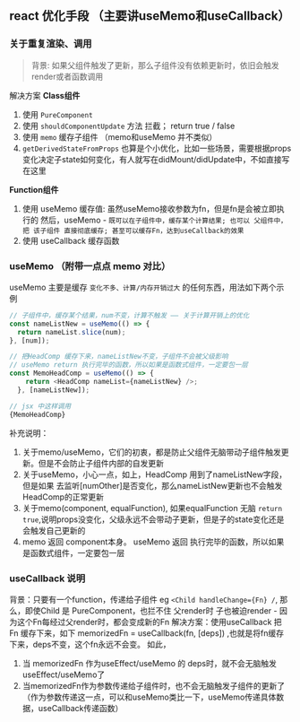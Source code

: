 ## react 优化手段 （主要讲useMemo和useCallback）

### 关于重复渲染、调用
> 背景: 如果父组件触发了更新，那么子组件没有依赖更新时，依旧会触发render或者函数调用

解决方案
**Class组件**
1. 使用 `PureComponent`
2. 使用 `shouldComponentUpdate` 方法 拦截； return true / false
3. 使用 `memo` 缓存子组件 （memo和useMemo 并不类似）
4. `getDerivedStateFromProps` 也算是个小优化，比如一些场景，需要根据props变化决定子state如何变化，有人就写在didMount/didUpdate中，不如直接写在这里

**Function组件**
1. 使用 useMemo 缓存值: 虽然useMemo接收参数为fn，但是fn是会被立即执行的
  然后，useMemo - `既可以在子组件中，缓存某个计算结果; 也可以 父组件中，把 该子组件 直接彻底缓存; 甚至可以缓存Fn，达到useCallback的效果`
2. 使用 useCallback 缓存函数


### useMemo （附带一点点 memo 对比）

useMemo 主要是缓存 `变化不多、计算/内存开销过大` 的任何东西，用法如下两个示例

```js
// 子组件中，缓存某个结果，num不变，计算不触发 —— 关于计算开销上的优化
const nameListNew = useMemo(() => {
  return nameList.slice(num);
}, [num]);
```

```js
// 把HeadComp 缓存下来，nameListNew不变，子组件不会被父级影响
// useMemo return 执行完毕的函数，所以如果是函数式组件，一定要包一层
const MemoHeadComp = useMemo(() => {
    return <HeadComp nameList={nameListNew} />;
  }, [nameListNew]);

// jsx 中这样调用
{MemoHeadComp}
```

补充说明：
1. 关于memo/useMemo，它们的初衷，都是防止父组件无脑带动子组件触发更新。但是不会防止子组件内部的自发更新
2. 关于useMemo，小心一点，如上，HeadComp 用到了nameListNew字段，但是如果 去监听[numOther]是否变化，那么nameListNew更新也不会触发 HeadComp的正常更新
3. 关于memo(component, equalFunction), 如果equalFunction 无脑 `return true`,说明props没变化，父级永远不会带动子更新，但是子的state变化还是会触发自己更新的
4. memo 返回 component本身。 useMemo 返回 执行完毕的函数，所以如果是函数式组件，一定要包一层


### useCallback 说明
背景：只要有一个function，传递给子组件 eg `<Child handleChange={Fn} /`, 那么，即使Child 是 PureComponent，也拦不住 父render时 子也被迫render - 因为这个Fn每经过父render时，都会变成新的Fn
解决方案：使用useCallback 把 Fn 缓存下来，如下
memorizedFn = useCallback(fn, [deps]) ,也就是将fn缓存下来，deps不变，这个fn永远不会变。
如此，
1. 当 memorizedFn 作为useEffect/useMemo 的 deps时，就不会无脑触发 useEffect/useMemo了
2. 当memorizedFn作为参数传递给子组件时，也不会无脑触发子组件的更新了 （作为参数传递这一点，可以和useMemo类比一下，useMemo传递具体数据，useCallback传递函数）